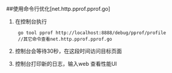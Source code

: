 ##使用命令行优化[net.http.pprof.pprof.go]

1. 在控制台执行

        go tool pprof http://localhost:8888/debug/pprof/profile
        //其它命令查看net.http.pprof.pprof.go
2. 控制台会等待30秒，在这段时间访问目标页面
3. 控制台打印新的日志，输入web 查看性能UI